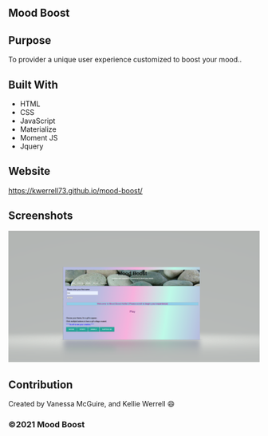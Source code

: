 ## Mood Boost

## Purpose
To provider a unique user experience customized to boost your mood..


## Built With
* HTML
* CSS
* JavaScript
* Materialize
* Moment JS 
* Jquery

## Website
 https://kwerrell73.github.io/mood-boost/

## Screenshots
![](./assets/images/screenshots/moodboost2.png)



## Contribution
Created by Vanessa McGuire, and  Kellie Werrell :smile:

### ©️2021 Mood Boost

